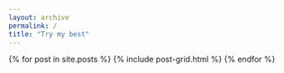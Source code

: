```yaml
---
layout: archive
permalink: /
title: "Try my best"
---
```


<div class="tiles">
{% for post in site.posts %}
	{% include post-grid.html %}
{% endfor %}
</div><!-- /.tiles -->
